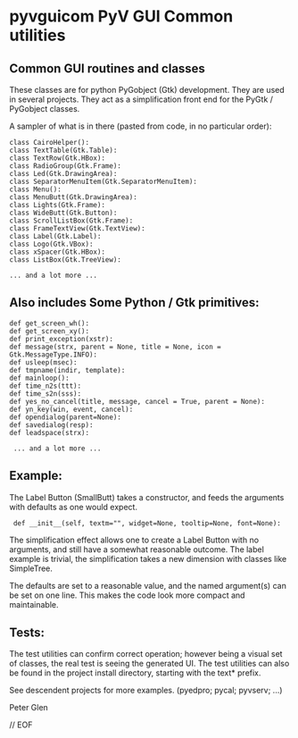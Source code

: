 # pyvguicom  PyV GUI Common utilities

## Common GUI routines and classes

 These classes are for python PyGobject (Gtk) development. They are used in
several projects. They act as a simplification front end for the PyGtk / PyGobject
classes.

A sampler of what is in there (pasted from code, in no particular order):

    class CairoHelper():
    class TextTable(Gtk.Table):
    class TextRow(Gtk.HBox):
    class RadioGroup(Gtk.Frame):
    class Led(Gtk.DrawingArea):
    class SeparatorMenuItem(Gtk.SeparatorMenuItem):
    class Menu():
    class MenuButt(Gtk.DrawingArea):
    class Lights(Gtk.Frame):
    class WideButt(Gtk.Button):
    class ScrollListBox(Gtk.Frame):
    class FrameTextView(Gtk.TextView):
    class Label(Gtk.Label):
    class Logo(Gtk.VBox):
    class xSpacer(Gtk.HBox):
    class ListBox(Gtk.TreeView):

    ... and a lot more ...

## Also includes Some Python / Gtk primitives:

    def get_screen_wh():
    def get_screen_xy():
    def print_exception(xstr):
    def message(strx, parent = None, title = None, icon = Gtk.MessageType.INFO):
    def usleep(msec):
    def tmpname(indir, template):
    def mainloop():
    def time_n2s(ttt):
    def time_s2n(sss):
    def yes_no_cancel(title, message, cancel = True, parent = None):
    def yn_key(win, event, cancel):
    def opendialog(parent=None):
    def savedialog(resp):
    def leadspace(strx):

     ... and a lot more ...

## Example:

The Label Button (SmallButt) takes a constructor, and feeds
 the arguments with defaults as one would expect.

     def __init__(self, textm="", widget=None, tooltip=None, font=None):

The simplification effect allows one to create a Label Button with no arguments,
and still have a somewhat reasonable outcome. The label example is trivial,
the simplification takes a new dimension with classes like SimpleTree.

The defaults are set to a reasonable value, and the named argument(s) can be
set on one line. This makes the code look more compact and maintainable.

## Tests:

 The test utilities can  confirm correct operation; however being a visual
set of classes, the real test is seeing the generated UI.
The test utilities can also be found in the project install directory,
starting with the text* prefix.

 See descendent projects for more examples. (pyedpro; pycal; pyvserv; ...)

Peter Glen

// EOF
